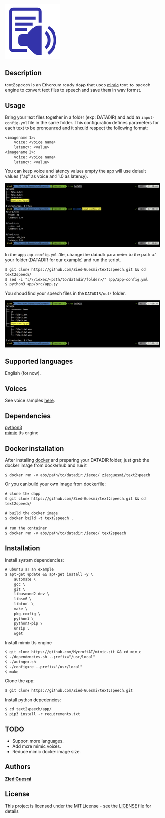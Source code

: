 ![dapp logo](./logo.png)


## Description

text2speech is an Ethereum ready dapp that uses [mimic](https://github.com/MycroftAI/mimic) text-to-speech engine to convert text files to speech and save them in wav format.  


## Usage

Bring your text files together in a folder (exp: DATADIR) and add an ```input-config.yml``` file in the same folder. This configuration defines parameters for each text to be pronounced and it should respect the following format:

    <imagename 1>:
        voice: <voice name>
        latency: <value>
    <imagename 2>:
        voice: <voice name>
        latency: <value>

You can keep voice and latency values empty the app will use default values ("ap" as voice and 1.0 as latency).

![screenshot](./images/screenshot-1.png)

In the ```app/app-config.yml``` file, change the datadir parameter to the path of your folder (DATADIR for our example) and run the script.

    $ git clone https://github.com/Zied-Guesmi/text2speech.git && cd text2speech/
    $ sed -i "s/\/iexec/<path/to/datadir/folder>/" app/app-config.yml
    $ python3 app/src/app.py

You shoud find your speech files in the ```DATADIR/out/``` folder.

![screenshot](./images/screenshot-2.png)


## Supported languages

English (for now).


## Voices

See voice samples [here](https://github.com/Zied-Guesmi/text2speech/tree/master/voice-samples).


## Dependencies

[python3](https://www.python.org/)  
[mimic](https://github.com/MycroftAI/mimic) tts engine


## Docker installation

After installing [docker](https://docs.docker.com/install/) and preparing your DATADIR folder, just grab the docker image from dockerhub and run it

    $ docker run -v abs/path/to/datadir:/iexec/ ziedguesmi/text2speech

Or you can build your own image from dockerfile:

    # clone the dapp
    $ git clone https://github.com/Zied-Guesmi/text2speech.git && cd text2speech/ 

    # build the docker image
    $ docker build -t text2speech .

    # run the container
    $ docker run -v abs/path/to/datadir:/iexec/ text2speech


## Installation

Install system dependencies:

    # ubuntu as an example
    $ apt-get update && apt-get install -y \
        automake \
        gcc \
        git \
        libasound2-dev \
        libsm6 \
        libtool \
        make \
        pkg-config \
        python3 \
        python3-pip \
        unzip \
        wget

Install mimic tts engine

    $ git clone https://github.com/MycroftAI/mimic.git && cd mimic
    $ ./dependencies.sh --prefix="/usr/local"
    $ ./autogen.sh
    $ ./configure --prefix="/usr/local"
    $ make

Clone the app:

    $ git clone https://github.com/Zied-Guesmi/text2speech.git

Install python depedencies:

    $ cd text2speech/app/
    $ pip3 install -r requirements.txt


## TODO

- Support more languages.
- Add more mimic voices.
- Reduce mimic docker image size.


## Authors

**[Zied Guesmi](https://github.com/Zied-Guesmi)**


## License

This project is licensed under the MIT License - see the [LICENSE](https://github.com/Zied-Guesmi/text2speech/blob/master/LICENSE) file for details